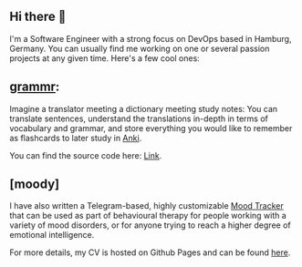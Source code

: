 ## Hi there 👋

I'm a Software Engineer with a strong focus on DevOps based in Hamburg, Germany.
You can usually find me working on one or several passion projects at any given time.
Here's a few cool ones:

## [grammr](https://grammr.app):

Imagine a translator meeting a dictionary meeting study notes: You can translate sentences,
understand the translations in-depth in terms of vocabulary and grammar, and store everything
you would like to remember as flashcards to later study in [Anki](https://apps.ankiweb.net/).

You can find the source code here: [Link](https://github.com/twaslowski/grammr).

## [moody]

I have also written a Telegram-based, highly customizable [Mood Tracker](https://github.com/twaslowski/open-mood-tracker)
that can be used as part of behavioural therapy for people working with a variety of mood disorders, or
for anyone trying to reach a higher degree of emotional intelligence.

For more details, my CV is hosted on Github Pages and can be found [here](https://twaslowski.github.io/cv/main.pdf).
